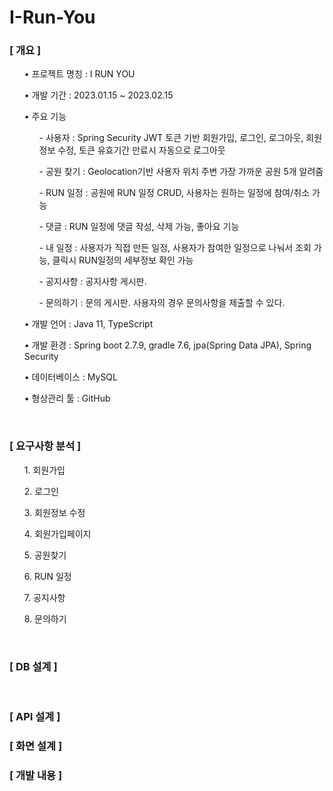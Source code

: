 # I-Run-You

### [ 개요 ]
<ol>• 프로젝트 명칭 : I RUN YOU</ol>
<ol>• 개발 기간 : 2023.01.15 ~ 2023.02.15</ol>
<ol>• 주요 기능
<ol>- 사용자 : Spring Security JWT 토큰 기반 회원가입, 로그인, 로그아웃, 회원 정보 수정, 토큰 유효기간 만료시 자동으로 로그아웃</ol>
<ol>- 공원 찾기 : Geolocation기반 사용자 위치 주변 가장 가까운 공원 5개 알려줌</ol>
<ol>- RUN 일정 : 공원에 RUN 일정 CRUD, 사용자는 원하는 일정에 참여/취소 가능</ol>
<ol>- 댓글 : RUN 일정에 댓글 작성, 삭제 가능, 좋아요 기능</ol>
<ol>- 내 일정 : 사용자가 직접 만든 일정, 사용자가 참여한 일정으로 나눠서 조회 가능, 클릭시 RUN일정의 세부정보 확인 가능</ol>
<ol>- 공지사항 : 공지사항 게시판.</ol>
<ol>- 문의하기 : 문의 게시판. 사용자의 경우 문의사항을 제출할 수 있다.</ol></ol>
<ol>• 개발 언어 : Java 11, TypeScript</ol>
<ol>• 개발 환경 : Spring boot 2.7.9, gradle 7.6, jpa(Spring Data JPA), Spring Security</ol>
<ol>• 데이터베이스 : MySQL</ol>
<ol>• 형상관리 툴 : GitHub</ol>
<br/>

### [ 요구사항 분석 ]
<ol>1. 회원가입</ol>
<ol>2. 로그인</ol>
<ol>3. 회원정보 수정</ol>
<ol>4. 회원가입페이지</ol>
<ol>5. 공원찾기</ol>
<ol>6. RUN 일정</ol>
<ol>7. 공지사항</ol>
<ol>8. 문의하기</ol>
<br/>

### [ DB 설계 ]
<br/>

### [ API 설계 ]

### [ 화면 설계 ]

### [ 개발 내용 ]

   





